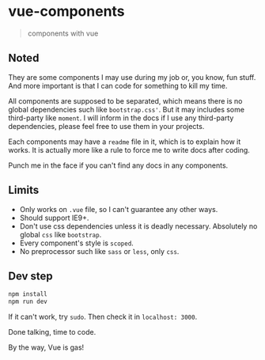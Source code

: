 # vue-components

> components with vue

## Noted

They are some components I may use during my job or, you know, fun stuff. And more important is that I can code for something to kill my time.

All components are supposed to be separated, which means there is no global dependencies such like `bootstrap.css'`. But it may includes some third-party like `moment`. I will inform in the docs if I use any third-party dependencies, please feel free to use them in your projects.

Each components may have a `readme` file in it, which is to explain how it works. It is actually more like a rule to force me to write docs after coding.

Punch me in the face if you can't find any docs in any components.

## Limits

 * Only works on `.vue` file, so I can't guarantee any other ways.
 * Should support IE9+.
 * Don't use css dependencies unless it is deadly necessary. Absolutely no global `css` like `bootstrap`.
 * Every component's style is `scoped`.
 * No preprocessor such like `sass` or `less`, only `css`.

## Dev step

```bash
npm install
npm run dev
```

If it can't work, try `sudo`. Then check it in `localhost: 3000`.

Done talking, time to code.

By the way, Vue is gas!
